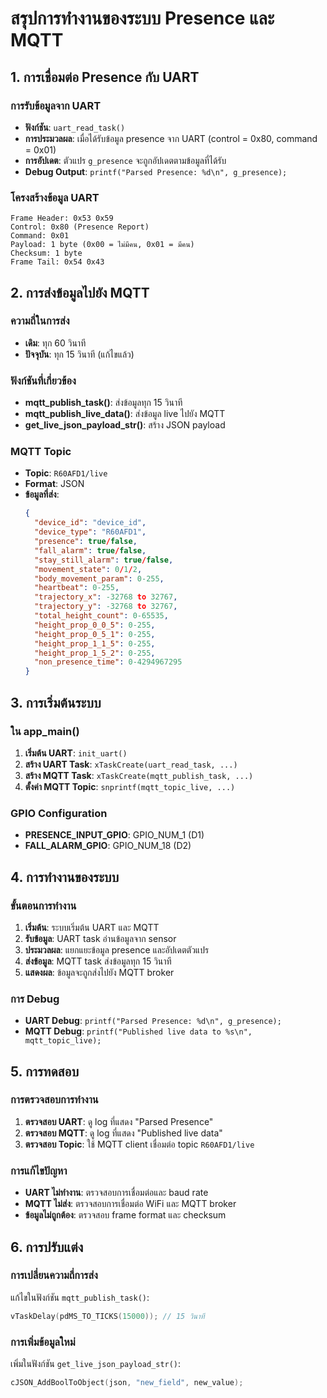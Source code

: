 # สรุปการทำงานของระบบ Presence และ MQTT

## 1. การเชื่อมต่อ Presence กับ UART

### การรับข้อมูลจาก UART
- **ฟังก์ชัน**: `uart_read_task()`
- **การประมวลผล**: เมื่อได้รับข้อมูล presence จาก UART (control = 0x80, command = 0x01)
- **การอัปเดต**: ตัวแปร `g_presence` จะถูกอัปเดตตามข้อมูลที่ได้รับ
- **Debug Output**: `printf("Parsed Presence: %d\n", g_presence);`

### โครงสร้างข้อมูล UART
```
Frame Header: 0x53 0x59
Control: 0x80 (Presence Report)
Command: 0x01
Payload: 1 byte (0x00 = ไม่มีคน, 0x01 = มีคน)
Checksum: 1 byte
Frame Tail: 0x54 0x43
```

## 2. การส่งข้อมูลไปยัง MQTT

### ความถี่ในการส่ง
- **เดิม**: ทุก 60 วินาที
- **ปัจจุบัน**: ทุก 15 วินาที (แก้ไขแล้ว)

### ฟังก์ชันที่เกี่ยวข้อง
- **mqtt_publish_task()**: ส่งข้อมูลทุก 15 วินาที
- **mqtt_publish_live_data()**: ส่งข้อมูล live ไปยัง MQTT
- **get_live_json_payload_str()**: สร้าง JSON payload

### MQTT Topic
- **Topic**: `R60AFD1/live`
- **Format**: JSON
- **ข้อมูลที่ส่ง**:
  ```json
  {
    "device_id": "device_id",
    "device_type": "R60AFD1",
    "presence": true/false,
    "fall_alarm": true/false,
    "stay_still_alarm": true/false,
    "movement_state": 0/1/2,
    "body_movement_param": 0-255,
    "heartbeat": 0-255,
    "trajectory_x": -32768 to 32767,
    "trajectory_y": -32768 to 32767,
    "total_height_count": 0-65535,
    "height_prop_0_0_5": 0-255,
    "height_prop_0_5_1": 0-255,
    "height_prop_1_1_5": 0-255,
    "height_prop_1_5_2": 0-255,
    "non_presence_time": 0-4294967295
  }
  ```

## 3. การเริ่มต้นระบบ

### ใน app_main()
1. **เริ่มต้น UART**: `init_uart()`
2. **สร้าง UART Task**: `xTaskCreate(uart_read_task, ...)`
3. **สร้าง MQTT Task**: `xTaskCreate(mqtt_publish_task, ...)`
4. **ตั้งค่า MQTT Topic**: `snprintf(mqtt_topic_live, ...)`

### GPIO Configuration
- **PRESENCE_INPUT_GPIO**: GPIO_NUM_1 (D1)
- **FALL_ALARM_GPIO**: GPIO_NUM_18 (D2)

## 4. การทำงานของระบบ

### ขั้นตอนการทำงาน
1. **เริ่มต้น**: ระบบเริ่มต้น UART และ MQTT
2. **รับข้อมูล**: UART task อ่านข้อมูลจาก sensor
3. **ประมวลผล**: แยกแยะข้อมูล presence และอัปเดตตัวแปร
4. **ส่งข้อมูล**: MQTT task ส่งข้อมูลทุก 15 วินาที
5. **แสดงผล**: ข้อมูลจะถูกส่งไปยัง MQTT broker

### การ Debug
- **UART Debug**: `printf("Parsed Presence: %d\n", g_presence);`
- **MQTT Debug**: `printf("Published live data to %s\n", mqtt_topic_live);`

## 5. การทดสอบ

### การตรวจสอบการทำงาน
1. **ตรวจสอบ UART**: ดู log ที่แสดง "Parsed Presence"
2. **ตรวจสอบ MQTT**: ดู log ที่แสดง "Published live data"
3. **ตรวจสอบ Topic**: ใช้ MQTT client เชื่อมต่อ topic `R60AFD1/live`

### การแก้ไขปัญหา
- **UART ไม่ทำงาน**: ตรวจสอบการเชื่อมต่อและ baud rate
- **MQTT ไม่ส่ง**: ตรวจสอบการเชื่อมต่อ WiFi และ MQTT broker
- **ข้อมูลไม่ถูกต้อง**: ตรวจสอบ frame format และ checksum

## 6. การปรับแต่ง

### การเปลี่ยนความถี่การส่ง
แก้ไขในฟังก์ชัน `mqtt_publish_task()`:
```c
vTaskDelay(pdMS_TO_TICKS(15000)); // 15 วินาที
```

### การเพิ่มข้อมูลใหม่
เพิ่มในฟังก์ชัน `get_live_json_payload_str()`:
```c
cJSON_AddBoolToObject(json, "new_field", new_value);
``` 